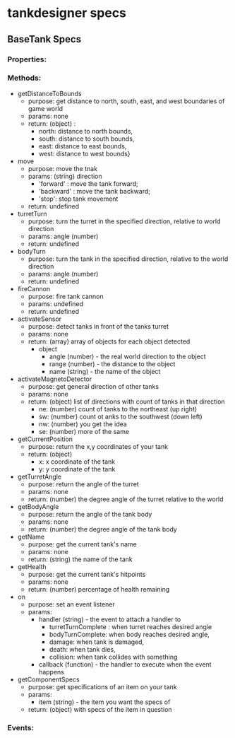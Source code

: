 # tankdesigner specs

## BaseTank Specs

### Properties:

### Methods:
- getDistanceToBounds
	- purpose: get distance to north, south, east, and west boundaries of game world
	- params: none
	- return: (object) : 
		- north: distance to north bounds, 
		- south: distance to south bounds, 
		- east: distance to east bounds, 
		- west: distance to west bounds}
- move
	- purpose: move the tnak
	- params: (string) direction
		- 'forward' : move the tank forward;
		- 'backward' : move the tank backward;
		- 'stop': stop tank movement
	- return: undefined
- turretTurn
	- purpose: turn the turret in the specified direction, relative to world direction
	- params: angle (number)
	- return: undefined
- bodyTurn
	- purpose: turn the tank in the specified direction, relative to the world direction
	- params: angle (number)
	- return: undefined
- fireCannon
	- purpose: fire tank cannon
	- params: undefined
	- return: undefined
- activateSensor
	- purpose: detect tanks in front of the tanks turret
	- params: none
	- return: (array) array of objects for each object detected
		- object
			- angle (number) - the real world direction to the object
			- range (number) - the distance to the object
			- name (string) - the name of the object
- activateMagnetoDetector
	- purpose: get general direction of other tanks
	- params: none
	- return: (object) list of directions with count of tanks in that direction
		- ne: (number) count of tanks to the northeast (up right)
		- sw: (number) count ot anks to the southwest (down left)
		- nw: (number) you get the idea
		- se: (number) more of the same
- getCurrentPosition
	- purpose: return the x,y coordinates of your tank
	- return: (object)
		- x: x coordinate of the tank
		- y: y coordinate of the tank
- getTurretAngle
	- purpose: return the angle of the turret
	- params: none
	- return: (number) the degree angle of the turret relative to the world
- getBodyAngle
	- purpose: return the angle of the tank body
	- params: none
	- return: (number) the degree angle of the tank body
- getName
	- purpose: get the current tank's name
	- params: none
	- return: (string) the name of the tank
- getHealth
	- purpose: get the current tank's hitpoints
	- params: none
	- return: (number) percentage of health remaining
- on
	- purpose: set an event listener
	- params:
		- handler (string) - the event to attach a handler to
			- turretTurnComplete : when turret reaches desired angle
			- bodyTurnComplete: when body reaches desired angle,
			- damage: when tank is damaged,
			- death: when tank dies,
			- collision: when tank collides with something
		- callback (function) - the handler to execute when the event happens
- getComponentSpecs
	- purpose: get specifications of an item on your tank
	- params: 
		- item (string) - the item you want the specs of
	- return: (object) with specs of the item in question









### Events:
